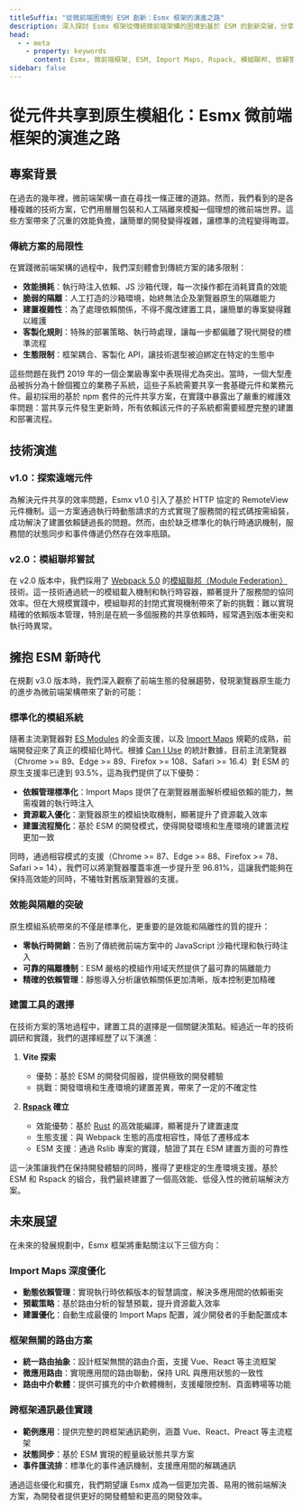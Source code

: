 ```yaml
---
titleSuffix: "從微前端困境到 ESM 創新：Esmx 框架的演進之路"
description: 深入探討 Esmx 框架從傳統微前端架構的困境到基於 ESM 的創新突破，分享框架在效能優化、依賴管理和建置工具選型等方面的技術實踐經驗。
head:
  - - meta
    - property: keywords
      content: Esmx, 微前端框架, ESM, Import Maps, Rspack, 模組聯邦, 依賴管理, 效能優化, 技術演進, 伺服器端渲染
sidebar: false
---
```


# 從元件共享到原生模組化：Esmx 微前端框架的演進之路

## 專案背景

在過去的幾年裡，微前端架構一直在尋找一條正確的道路。然而，我們看到的是各種複雜的技術方案，它們用層層包裝和人工隔離來模擬一個理想的微前端世界。這些方案帶來了沉重的效能負擔，讓簡單的開發變得複雜，讓標準的流程變得晦澀。

### 傳統方案的局限性

在實踐微前端架構的過程中，我們深刻體會到傳統方案的諸多限制：

- **效能損耗**：執行時注入依賴、JS 沙箱代理，每一次操作都在消耗寶貴的效能
- **脆弱的隔離**：人工打造的沙箱環境，始終無法企及瀏覽器原生的隔離能力
- **建置複雜性**：為了處理依賴關係，不得不魔改建置工具，讓簡單的專案變得難以維護
- **客製化規則**：特殊的部署策略、執行時處理，讓每一步都偏離了現代開發的標準流程
- **生態限制**：框架耦合、客製化 API，讓技術選型被迫綁定在特定的生態中

這些問題在我們 2019 年的一個企業級專案中表現得尤為突出。當時，一個大型產品被拆分為十餘個獨立的業務子系統，這些子系統需要共享一套基礎元件和業務元件。最初採用的基於 npm 套件的元件共享方案，在實踐中暴露出了嚴重的維護效率問題：當共享元件發生更新時，所有依賴該元件的子系統都需要經歷完整的建置和部署流程。

## 技術演進

### v1.0：探索遠端元件

為解決元件共享的效率問題，Esmx v1.0 引入了基於 HTTP 協定的 RemoteView 元件機制。這一方案通過執行時動態請求的方式實現了服務間的程式碼按需組裝，成功解決了建置依賴鏈過長的問題。然而，由於缺乏標準化的執行時通訊機制，服務間的狀態同步和事件傳遞仍然存在效率瓶頸。

### v2.0：模組聯邦嘗試

在 v2.0 版本中，我們採用了 [Webpack 5.0](https://webpack.js.org/) 的[模組聯邦（Module Federation）](https://webpack.js.org/concepts/module-federation/)技術。這一技術通過統一的模組載入機制和執行時容器，顯著提升了服務間的協同效率。但在大規模實踐中，模組聯邦的封閉式實現機制帶來了新的挑戰：難以實現精確的依賴版本管理，特別是在統一多個服務的共享依賴時，經常遇到版本衝突和執行時異常。

## 擁抱 ESM 新時代

在規劃 v3.0 版本時，我們深入觀察了前端生態的發展趨勢，發現瀏覽器原生能力的進步為微前端架構帶來了新的可能：

### 標準化的模組系統

隨著主流瀏覽器對 [ES Modules](https://developer.mozilla.org/en-US/docs/Web/JavaScript/Guide/Modules) 的全面支援，以及 [Import Maps](https://github.com/WICG/import-maps) 規範的成熟，前端開發迎來了真正的模組化時代。根據 [Can I Use](https://caniuse.com/?search=importmap) 的統計數據，目前主流瀏覽器（Chrome >= 89、Edge >= 89、Firefox >= 108、Safari >= 16.4）對 ESM 的原生支援率已達到 93.5%，這為我們提供了以下優勢：

- **依賴管理標準化**：Import Maps 提供了在瀏覽器層面解析模組依賴的能力，無需複雜的執行時注入
- **資源載入優化**：瀏覽器原生的模組快取機制，顯著提升了資源載入效率
- **建置流程簡化**：基於 ESM 的開發模式，使得開發環境和生產環境的建置流程更加一致

同時，通過相容模式的支援（Chrome >= 87、Edge >= 88、Firefox >= 78、Safari >= 14），我們可以將瀏覽器覆蓋率進一步提升至 96.81%，這讓我們能夠在保持高效能的同時，不犧牲對舊版瀏覽器的支援。

### 效能與隔離的突破

原生模組系統帶來的不僅是標準化，更重要的是效能和隔離性的質的提升：

- **零執行時開銷**：告別了傳統微前端方案中的 JavaScript 沙箱代理和執行時注入
- **可靠的隔離機制**：ESM 嚴格的模組作用域天然提供了最可靠的隔離能力
- **精確的依賴管理**：靜態導入分析讓依賴關係更加清晰，版本控制更加精確

### 建置工具的選擇

在技術方案的落地過程中，建置工具的選擇是一個關鍵決策點。經過近一年的技術調研和實踐，我們的選擇經歷了以下演進：

1. **Vite 探索**
   - 優勢：基於 ESM 的開發伺服器，提供極致的開發體驗
   - 挑戰：開發環境和生產環境的建置差異，帶來了一定的不確定性

2. **[Rspack](https://www.rspack.dev/) 確立**
   - 效能優勢：基於 [Rust](https://www.rust-lang.org/) 的高效能編譯，顯著提升了建置速度
   - 生態支援：與 Webpack 生態的高度相容性，降低了遷移成本
   - ESM 支援：通過 Rslib 專案的實踐，驗證了其在 ESM 建置方面的可靠性

這一決策讓我們在保持開發體驗的同時，獲得了更穩定的生產環境支援。基於 ESM 和 Rspack 的組合，我們最終建置了一個高效能、低侵入性的微前端解決方案。

## 未來展望

在未來的發展規劃中，Esmx 框架將重點關注以下三個方向：

### Import Maps 深度優化

- **動態依賴管理**：實現執行時依賴版本的智慧調度，解決多應用間的依賴衝突
- **預載策略**：基於路由分析的智慧預載，提升資源載入效率
- **建置優化**：自動生成最優的 Import Maps 配置，減少開發者的手動配置成本

### 框架無關的路由方案

- **統一路由抽象**：設計框架無關的路由介面，支援 Vue、React 等主流框架
- **微應用路由**：實現應用間的路由聯動，保持 URL 與應用狀態的一致性
- **路由中介軟體**：提供可擴充的中介軟體機制，支援權限控制、頁面轉場等功能

### 跨框架通訊最佳實踐

- **範例應用**：提供完整的跨框架通訊範例，涵蓋 Vue、React、Preact 等主流框架
- **狀態同步**：基於 ESM 實現的輕量級狀態共享方案
- **事件匯流排**：標準化的事件通訊機制，支援應用間的解耦通訊

通過這些優化和擴充，我們期望讓 Esmx 成為一個更加完善、易用的微前端解決方案，為開發者提供更好的開發體驗和更高的開發效率。